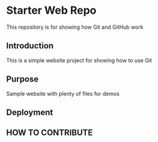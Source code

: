 # Starter Web Repo

This repository is for showing how Git and GitHub work

## Introduction
This is a simple website project for showing how to use Git

## Purpose

Sample website with plenty of files for demos

## Deployment

## HOW TO CONTRIBUTE
